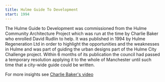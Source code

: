 ```yaml
---
title: Hulme Guide To Development
start: 1994
---
```


The Hulme Guide to Development was commissioned from the Hulme Community Architecture Project which was run at the time by Charlie Baker who enrolled David Rudlin to help. It was published in 1994 by Hulme Regeneration Ltd in order to highlight the opportunities and the weaknesses in Hulme and was part of guiding the urban designs part of the Hulme City Challenge project. Within 6 months of its publication the council had passed a temporary resolution applying it to the whole of Manchester until such time that a city-wide guide could be written.

For more insights see [Charlie Baker's video](http://www.4x4manchester.com/#!where-we-live/c3p4)
